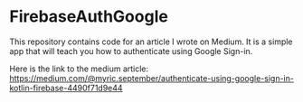# FirebaseAuthGoogle

This repository contains code for an article I wrote on Medium. It is a simple app that will teach you how to authenticate using Google Sign-in.

Here is the link to the medium article:
https://medium.com/@myric.september/authenticate-using-google-sign-in-kotlin-firebase-4490f71d9e44
